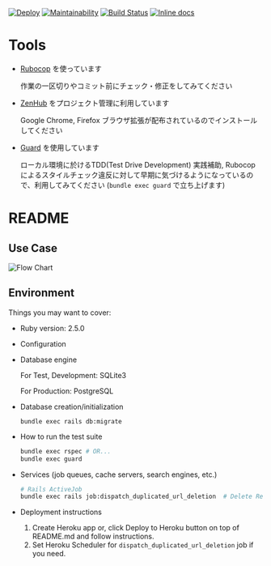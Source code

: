 [![Deploy](https://www.herokucdn.com/deploy/button.svg)](https://heroku.com/deploy)
[![Maintainability](https://api.codeclimate.com/v1/badges/c875e377c9de27da5699/maintainability)](https://codeclimate.com/github/gouf/url_mind/maintainability)
[![Build Status](https://travis-ci.org/gouf/url_mind.svg?branch=develop)](https://travis-ci.org/gouf/url_mind)
[![Inline docs](http://inch-ci.org/github/gouf/url_mind.svg?branch=develop)](http://inch-ci.org/github/gouf/url_mind)

# Tools

* [Rubocop](https://github.com/bbatsov/rubocop) を使っています

  作業の一区切りやコミット前にチェック・修正をしてみてください

* [ZenHub](https://www.zenhub.com/) をプロジェクト管理に利用しています

  Google Chrome, Firefox ブラウザ拡張が配布されているのでインストールしてください

* [Guard](https://github.com/guard/guard) を使用しています

  ローカル環境に於けるTDD(Test Drive Development) 実践補助, Rubocop によるスタイルチェック違反に対して早期に気づけるようになっているので、利用してみてください (`bundle exec guard` で立ち上げます)

# README

## Use Case

![Flow Chart](https://i.gyazo.com/c00f451eaf66ba9e66aa1ae2209e4c75.png)

## Environment

Things you may want to cover:

* Ruby version: 2.5.0

* Configuration

* Database engine

  For Test, Development: SQLite3

  For Production: PostgreSQL

* Database creation/initialization

  ```
  bundle exec rails db:migrate
  ```

* How to run the test suite

  ```sh
  bundle exec rspec # OR...
  bundle exec guard
  ```
* Services (job queues, cache servers, search engines, etc.)

  ```sh
  # Rails ActiveJob
  bundle exec rails job:dispatch_duplicated_url_deletion  # Delete ReadLater record that duplicate URL
  ```
* Deployment instructions

  1. Create Heroku app or, click Deploy to Heroku button on top of README.md and follow instructions.
  2. Set Heroku Scheduler for `dispatch_duplicated_url_deletion` job if you need.
